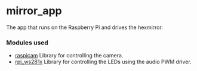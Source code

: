﻿# mirror_app
The app that runs on the Raspberry Pi and drives the hexmirror.

### Modules used
* [raspicam](https://github.com/cedricve/raspicam) Library for controlling the camera.
* [rpi_ws281x](https://github.com/jgarff/rpi_ws281x) Library for controlling the LEDs using the audio PWM driver.